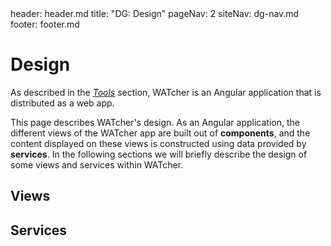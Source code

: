 <frontmatter>
  header: header.md
  title: "DG: Design"
  pageNav: 2
  siteNav: dg-nav.md
  footer: footer.md
</frontmatter>

# Design

As described in the [_Tools_](tools.md) section, WATcher is an Angular application that is distributed as a web app.

This page describes WATcher's design. As an Angular application, the different
views of the WATcher app are built out of **components**, and the content displayed on these
views is constructed using data provided by **services**. In the following sections we will briefly describe the design of some views and services within WATcher.

## Views

<!-- Todo: fill the views -->

## Services

<!-- Todo: fill the services -->
